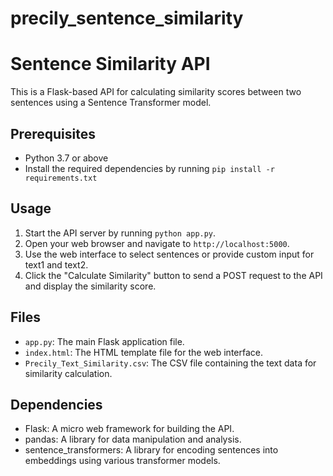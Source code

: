# precily_sentence_similarity

# Sentence Similarity API

This is a Flask-based API for calculating similarity scores between two sentences using a Sentence Transformer model.

## Prerequisites

- Python 3.7 or above
- Install the required dependencies by running `pip install -r requirements.txt`

## Usage

1. Start the API server by running `python app.py`.
2. Open your web browser and navigate to `http://localhost:5000`.
3. Use the web interface to select sentences or provide custom input for text1 and text2.
4. Click the "Calculate Similarity" button to send a POST request to the API and display the similarity score.


## Files

- `app.py`: The main Flask application file.
- `index.html`: The HTML template file for the web interface.
- `Precily_Text_Similarity.csv`: The CSV file containing the text data for similarity calculation.

## Dependencies

- Flask: A micro web framework for building the API.
- pandas: A library for data manipulation and analysis.
- sentence_transformers: A library for encoding sentences into embeddings using various transformer models.

